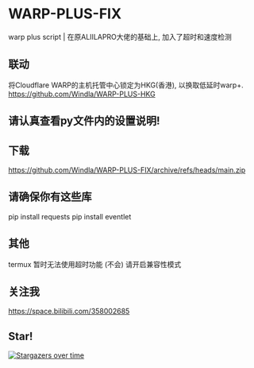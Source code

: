 # WARP-PLUS-FIX
warp plus script | 在原ALIILAPRO大佬的基础上, 加入了超时和速度检测

## 联动
将Cloudflare WARP的主机托管中心锁定为HKG(香港), 以换取低延时warp+.
https://github.com/Windla/WARP-PLUS-HKG

## 请认真查看py文件内的设置说明!

## 下载
https://github.com/Windla/WARP-PLUS-FIX/archive/refs/heads/main.zip

## 请确保你有这些库
pip install requests
pip install eventlet

## 其他
termux 暂时无法使用超时功能 (不会) 请开启兼容性模式

## 关注我
  https://space.bilibili.com/358002685

## Star!

[![Stargazers over time](https://starchart.cc/Windla/WARP-PLUS-FIX.svg)](https://starchart.cc/Windla/WARP-PLUS-FIX)
